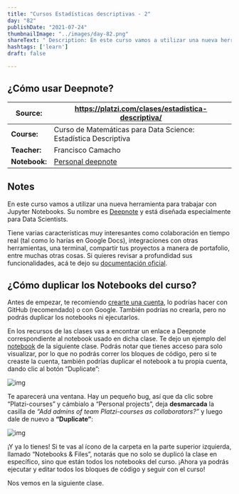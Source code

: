 ```yaml
---
title: "Cursos Estadísticas descriptivas - 2"
day: "82"
publishDate: "2021-07-24"
thumbnailImage: "../images/day-82.png"
shareText: " Description: En este curso vamos a utilizar una nueva herramienta para trabajar con Jupyter Notebooks. Su nombre es [Deepnote](https://deepnote.com/) y está diseñada especialmente para Data Scientists. "
hashtags: ['learn']
draft: false

---
```


## ¿Cómo usar Deepnote?

| Source:       | https://platzi.com/clases/estadistica-descriptiva/           |
  | ------------- | ------------------------------------------------------------ |
  | **Course:**   | Curso de Matemáticas para Data Science: Estadística Descriptiva |
  | **Teacher:**  | Francisco Camacho                                            |
  | **Notebook:** | [Personal deepnote](https://deepnote.com/project/curso-estadistica-descriptiva-2021-Duplicate-7uTueWZDQ-aKrq24bLdf2A) |


## Notes 

En este curso vamos a utilizar una nueva herramienta para trabajar con Jupyter Notebooks. Su nombre es [Deepnote](https://deepnote.com/) y está diseñada especialmente para Data Scientists.

Tiene varias características muy interesantes como colaboración en tiempo real (tal como lo harías en Google Docs), integraciones con otras herramientas, una terminal, compartir tus proyectos a manera de portafolio, entre muchas otras cosas. Si quieres revisar a profundidad sus funcionalidades, acá te dejo su [documentación oficial](https://docs.deepnote.com/features/real-time-collaboration).

## ¿Cómo duplicar los Notebooks del curso?

Antes de empezar, te recomiendo [crearte una cuenta](https://deepnote.com/), lo podrías hacer con GitHub (recomendado) o con Google. También podrías no crearla, pero no podrás duplicar los notebooks ni ejecutarlos.

En los recursos de las clases vas a encontrar un enlace a Deepnote correspondiente al notebook usado en dicha clase. Te dejo un ejemplo del [notebook](https://deepnote.com/project/curso-estadistica-descriptiva-2021-P1aZSOmoRU-PTaJ6oWEKhw/%2Fplatzi-curso-estadistica-descriptiva-2021%2F[clase-04]tipos-de-datos.ipynb) de la siguiente clase. Podrás notar que tienes acceso para solo visualizar, por lo que no podrás correr los bloques de código, pero si te creaste la cuenta, también podrías duplicar el notebook a tu propia cuenta, dando clic al botón “Duplicate”:

![img](https://i.imgur.com/P3zVuP4.png)

Te aparecerá una ventana. Hay un pequeño bug, así que da clic sobre “Platzi-courses” y cámbialo a “Personal projects”, deja **desmarcada** la casilla de *“Add admins of team Platzi-courses as collaborators?”* y luego dale de nuevo a **“Duplicate”**:

![img](https://i.imgur.com/tjhu42f.png)

¡Y ya lo tienes! Si te vas al ícono de la carpeta en la parte superior izquierda, llamado “Notebooks & Files”, notarás que no solo se duplicó la clase en específico, sino que están todos los notebooks del curso. ¡Ahora ya podrás ejecutar y editar todos los bloques de código y seguir con el curso!

Nos vemos en la siguiente clase.

